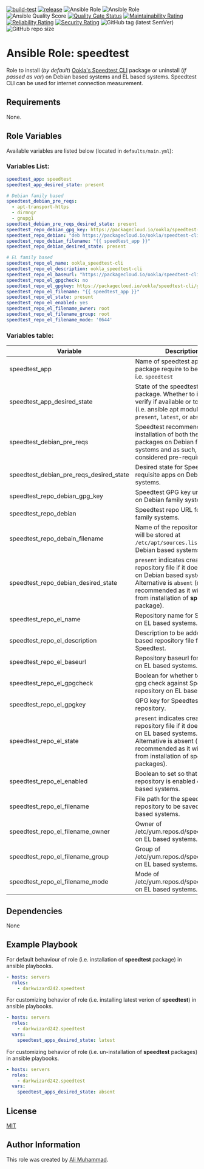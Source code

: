 [![build-test](https://github.com/darkwizard242/ansible-role-speedtest/workflows/build-and-test/badge.svg?branch=master)](https://github.com/darkwizard242/ansible-role-speedtest/actions?query=workflow%3Abuild-and-test) [![release](https://github.com/darkwizard242/ansible-role-speedtest/workflows/release/badge.svg)](https://github.com/darkwizard242/ansible-role-speedtest/actions?query=workflow%3Arelease) ![Ansible Role](https://img.shields.io/ansible/role/51713?color=dark%20green%20) ![Ansible Role](https://img.shields.io/ansible/role/d/51713?label=role%20downloads) ![Ansible Quality Score](https://img.shields.io/ansible/quality/51713?label=ansible%20quality%20score) [![Quality Gate Status](https://sonarcloud.io/api/project_badges/measure?project=ansible-role-speedtest&metric=alert_status)](https://sonarcloud.io/dashboard?id=ansible-role-speedtest) [![Maintainability Rating](https://sonarcloud.io/api/project_badges/measure?project=ansible-role-speedtest&metric=sqale_rating)](https://sonarcloud.io/dashboard?id=ansible-role-speedtest) [![Reliability Rating](https://sonarcloud.io/api/project_badges/measure?project=ansible-role-speedtest&metric=reliability_rating)](https://sonarcloud.io/dashboard?id=ansible-role-speedtest) [![Security Rating](https://sonarcloud.io/api/project_badges/measure?project=ansible-role-speedtest&metric=security_rating)](https://sonarcloud.io/dashboard?id=ansible-role-speedtest) ![GitHub tag (latest SemVer)](https://img.shields.io/github/tag/darkwizard242/ansible-role-speedtest?label=release) ![GitHub repo size](https://img.shields.io/github/repo-size/darkwizard242/ansible-role-speedtest?color=orange&style=flat-square)

# Ansible Role: speedtest

Role to install (_by default_) [Ookla's Speedtest CLI](https://www.speedtest.net/apps/cli) package or uninstall (_if passed as var_) on Debian based systems and EL based systems. Speedtest CLI can be used for internet connection measurement.

## Requirements

None.

## Role Variables

Available variables are listed below (located in `defaults/main.yml`):

### Variables List:

```yaml
speedtest_app: speedtest
speedtest_app_desired_state: present

# Debian family based
speedtest_debian_pre_reqs:
  - apt-transport-https
  - dirmngr
  - gnupg1
speedtest_debian_pre_reqs_desired_state: present
speedtest_repo_debian_gpg_key: https://packagecloud.io/ookla/speedtest-cli/gpgkey
speedtest_repo_debian: "deb https://packagecloud.io/ookla/speedtest-cli/{{ ansible_distribution | lower }}/ {{ ansible_lsb['codename'] }} main"
speedtest_repo_debian_filename: "{{ speedtest_app }}"
speedtest_repo_debian_desired_state: present

# EL family based
speedtest_repo_el_name: ookla_speedtest-cli
speedtest_repo_el_description: ookla_speedtest-cli
speedtest_repo_el_baseurl: "https://packagecloud.io/ookla/speedtest-cli/el/{{ ansible_distribution_major_version }}/$basearch"
speedtest_repo_el_gpgcheck: no
speedtest_repo_el_gpgkey: https://packagecloud.io/ookla/speedtest-cli/gpgkey
speedtest_repo_el_filename: "{{ speedtest_app }}"
speedtest_repo_el_state: present
speedtest_repo_el_enabled: yes
speedtest_repo_el_filename_owner: root
speedtest_repo_el_filename_group: root
speedtest_repo_el_filename_mode: '0644'
```

### Variables table:

Variable                                | Description
--------------------------------------- | ------------------------------------------------------------------------------------------------------------------------------------------------------------------------------------------------------
speedtest_app                           | Name of speedtest application package require to be installed i.e. `speedtest`
speedtest_app_desired_state             | State of the speedtest_app package. Whether to install, verify if available or to uninstall (i.e. ansible apt module values: `present`, `latest`, or `absent`)
speedtest_debian_pre_reqs               | Speedtest recommends the installation of both these packages on Debian family systems and as such, they are considered pre-requisites.
speedtest_debian_pre_reqs_desired_state | Desired state for Speedtest pre-requisite apps on Debian family systems.
speedtest_repo_debian_gpg_key           | Speedtest GPG key url required on Debian family systems
speedtest_repo_debian                   | Speedtest repo URL for Debain family systems.
speedtest_repo_debain_filename          | Name of the repository file that will be stored at `/etc/apt/sources.list.d/` on Debian based systems.
speedtest_repo_debian_desired_state     | `present` indicates creating the repository file if it doesn't exist on Debian based systems. Alternative is `absent` (not recommended as it will prevent from installation of **speedtest** package).
speedtest_repo_el_name                  | Repository name for Speedtest on EL based systems.
speedtest_repo_el_description           | Description to be added in EL based repository file for Speedtest.
speedtest_repo_el_baseurl               | Repository baseurl for Speedtest on EL based systems.
speedtest_repo_el_gpgcheck              | Boolean for whether to perform gpg check against Speedtest repository on EL based systems.
speedtest_repo_el_gpgkey                | GPG key for Speedtest repository.
speedtest_repo_el_state                 | `present` indicates creating the repository file if it doesn't exist on EL based systems. Alternative is absent (not recommended as it will prevent from installation of speedtest packages).
speedtest_repo_el_enabled               | Boolean to set so that Speedtest repository is enabled on EL based systems.
speedtest_repo_el_filename              | File path for the speedtest repository to be saved as on EL based systems.
speedtest_repo_el_filename_owner        | Owner of /etc/yum.repos.d/speedtest.repo on EL based systems.
speedtest_repo_el_filename_group        | Group of /etc/yum.repos.d/speedtest.repo on EL based systems.
speedtest_repo_el_filename_mode         | Mode of /etc/yum.repos.d/speedtest.repo on EL based systems.

## Dependencies

None

## Example Playbook

For default behaviour of role (i.e. installation of **speedtest** package) in ansible playbooks.

```yaml
- hosts: servers
  roles:
    - darkwizard242.speedtest
```

For customizing behavior of role (i.e. installing latest verion of **speedtest**) in ansible playbooks.

```yaml
- hosts: servers
  roles:
    - darkwizard242.speedtest
  vars:
    speedtest_apps_desired_state: latest
```

For customizing behavior of role (i.e. un-installation of **speedtest** packages) in ansible playbooks.

```yaml
- hosts: servers
  roles:
    - darkwizard242.speedtest
  vars:
    speedtest_apps_desired_state: absent
```

## License

[MIT](https://github.com/darkwizard242/ansible-role-speedtest/blob/master/LICENSE)

## Author Information

This role was created by [Ali Muhammad](https://www.alimuhammad.dev/).
